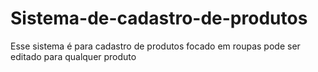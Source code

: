 # Sistema-de-cadastro-de-produtos
Esse sistema é para cadastro de produtos focado em roupas pode ser editado para qualquer produto 
